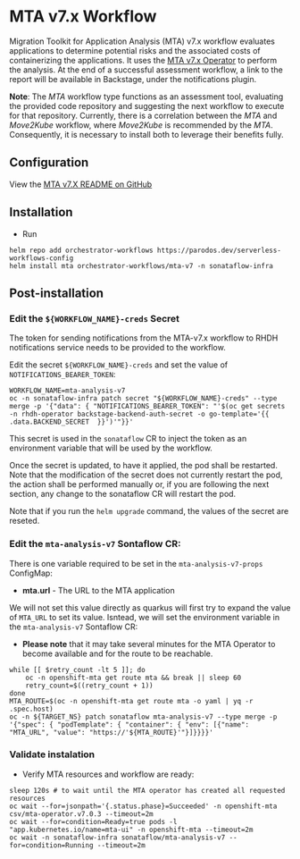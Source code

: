 # MTA v7.x Workflow

Migration Toolkit for Application Analysis (MTA) v7.x workflow evaluates applications to determine potential risks and the associated costs of containerizing the applications. It uses the [MTA v7.x Operator](https://docs.redhat.com/en/documentation/migration_toolkit_for_applications/7.0/html/introduction_to_the_migration_toolkit_for_applications/index) to perform the analysis.
At the end of a successful assessment workflow, a link to the report will be available in Backstage, under the notifications plugin.

**Note**: The *MTA* workflow type functions as an assessment tool, evaluating the provided code repository and suggesting the next workflow to execute for that repository. Currently, there is a correlation between the *MTA* and *Move2Kube* workflow, where *Move2Kube* is recommended by the *MTA*. Consequently, it is necessary to install both to leverage their benefits fully.

## Configuration
View the [MTA v7.X README on GitHub](https://github.com/parodos-dev/serverless-workflows-config/blob/main/charts/mta-v7.x/README.md)

## Installation
- Run 
```console
helm repo add orchestrator-workflows https://parodos.dev/serverless-workflows-config
helm install mta orchestrator-workflows/mta-v7 -n sonataflow-infra
```

## Post-installation
### Edit the `${WORKFLOW_NAME}-creds` Secret
The token for sending notifications from the MTA-v7.x workflow to RHDH notifications service needs to be provided to the workflow.

Edit the secret `${WORKFLOW_NAME}-creds` and set the value of `NOTIFICATIONS_BEARER_TOKEN`:
```
WORKFLOW_NAME=mta-analysis-v7
oc -n sonataflow-infra patch secret "${WORKFLOW_NAME}-creds" --type merge -p '{"data": { "NOTIFICATIONS_BEARER_TOKEN": "'$(oc get secrets -n rhdh-operator backstage-backend-auth-secret -o go-template='{{ .data.BACKEND_SECRET  }}')'"}}'
```

This secret is used in the `sonataflow` CR to inject the token as an environment variable that will be used by the workflow.

Once the secret is updated, to have it applied, the pod shall be restarted. 
Note that the modification of the secret does not currently restart the pod, the action shall be performed manually or, if you are following the next section, any change to the sonataflow CR will restart the pod.

Note that if you run the `helm upgrade` command, the values of the secret are reseted.

### Edit the `mta-analysis-v7` Sontaflow CR:

There is one variable required to be set in the `mta-analysis-v7-props` ConfigMap:
* **mta.url** - The URL to the MTA application

We will not set this value directly as quarkus will first try to expand the value of `MTA_URL` to set its value. Isntead, we will set the environment variable in the `mta-analysis-v7` Sontaflow CR:
- **Please note** that it may take several minutes for the MTA Operator to become available and for the route to be reachable.
```console
while [[ $retry_count -lt 5 ]]; do
    oc -n openshift-mta get route mta && break || sleep 60
    retry_count=$((retry_count + 1))
done
MTA_ROUTE=$(oc -n openshift-mta get route mta -o yaml | yq -r .spec.host)
oc -n ${TARGET_NS} patch sonataflow mta-analysis-v7 --type merge -p '{"spec": { "podTemplate": { "container": { "env": [{"name": "MTA_URL", "value": "https://'${MTA_ROUTE}'"}]}}}}'
```

### Validate instalation

- Verify MTA resources and workflow are ready:
```console
sleep 120s # to wait until the MTA operator has created all requested resources
oc wait --for=jsonpath='{.status.phase}=Succeeded' -n openshift-mta csv/mta-operator.v7.0.3 --timeout=2m
oc wait --for=condition=Ready=true pods -l "app.kubernetes.io/name=mta-ui" -n openshift-mta --timeout=2m
oc wait -n sonataflow-infra sonataflow/mta-analysis-v7 --for=condition=Running --timeout=2m
```
